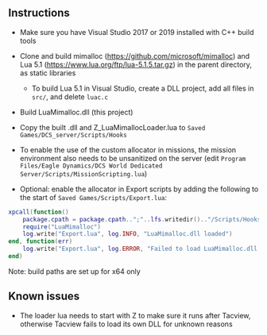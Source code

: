 ## Instructions

* Make sure you have Visual Studio 2017 or 2019 installed with C++ build tools

* Clone and build mimalloc (https://github.com/microsoft/mimalloc) and Lua 5.1 (https://www.lua.org/ftp/lua-5.1.5.tar.gz) in the parent directory, as static libraries

    - To build Lua 5.1 in Visual Studio, create a DLL project, add all files in `src/`, and delete `luac.c`

* Build LuaMimalloc.dll (this project)

* Copy the built .dll and Z_LuaMimallocLoader.lua to `Saved Games/DCS_server/Scripts/Hooks`

* To enable the use of the custom allocator in missions, the mission environment also needs to be unsanitized on the server (edit `Program Files/Eagle Dynamics/DCS World Dedicated Server/Scripts/MissionScripting.lua`)

* Optional: enable the allocator in Export scripts by adding the following to the start of `Saved Games/Scripts/Export.lua`:
```lua
xpcall(function()
    package.cpath = package.cpath..";"..lfs.writedir().."/Scripts/Hooks/?.dll"
    require("LuaMimalloc")
    log.write("Export.lua", log.INFO, "LuaMimalloc.dll loaded")
end, function(err)
    log.write("Export.lua", log.ERROR, "Failed to load LuaMimalloc.dll: "..tostring(err))
end)
```

Note: build paths are set up for x64 only

## Known issues

* The loader lua needs to start with Z to make sure it runs after Tacview, otherwise Tacview fails to load its own DLL for unknown reasons
